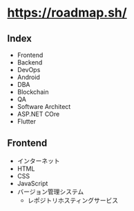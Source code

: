 # https://roadmap.sh/

## Index

- Frontend
- Backend
- DevOps
- Android
- DBA
- Blockchain
- QA
- Software Architect
- ASP.NET COre
- Flutter

## Frontend

- インターネット
- HTML
- CSS
- JavaScript
- バージョン管理システム
  - レポジトリホスティングサービス
